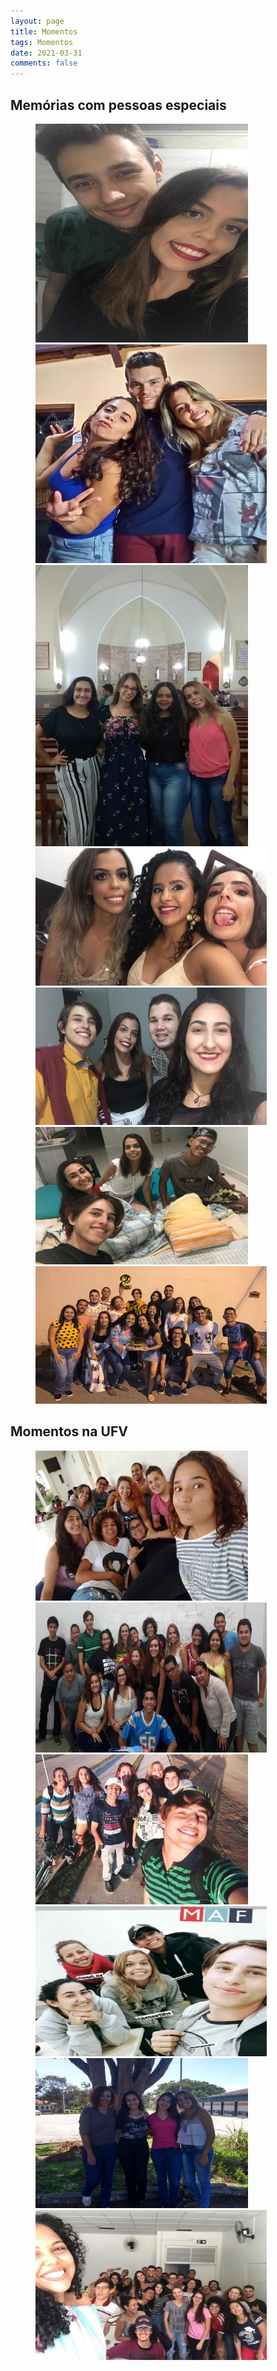 ```yaml
---
layout: page
title: Momentos
tags: Momentos
date: 2021-03-31
comments: false
---
```


## Memórias com pessoas especiais 

<figure class = "half">
    <img src="1.jpeg" style = "height: 350px; width: 340px;">
    <img src="2.jpeg" style = "height: 350px; width: 370px;">
    <img src="5.jpeg" style = "height: 450px; width: 340px;">
    <img src="3.jpeg" style = "height: 220px; width: 370px;">
    <img src="4.jpeg" style = "height: 220px; width: 370px;">
    <img src="6.jpeg" style = "height: 220px; width: 340px;">
    <img src="7.jpeg" style = "height: 220px; width: 370px;">
</figure>


## Momentos na UFV

<figure class = "half">
    <img src="01.jpeg" style = "height: 240px; width: 340px;">
    <img src="02.jpeg" style = "height: 240px; width: 370px;">
    <img src="04.jpeg" style = "height: 240px; width: 340px;">
    <img src="05.jpeg" style = "height: 240px; width: 370px;">
    <img src="06.jpeg" style = "height: 240px; width: 340px;">
    <img src="07.jpeg" style = "height: 240px; width: 370px;">
</figure>
